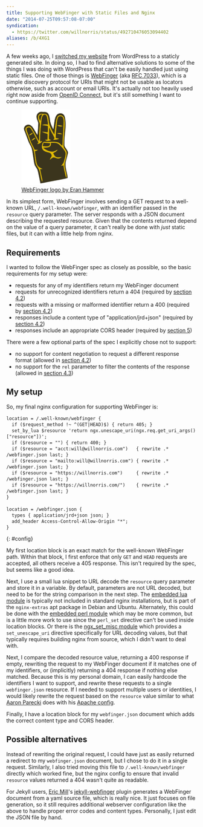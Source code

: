 ```yaml
---
title: Supporting WebFinger with Static Files and Nginx
date: "2014-07-25T09:57:08-07:00"
syndication:
  - https://twitter.com/willnorris/status/492710476053094402
aliases: /b/4XG1
---
```


A few weeks ago, I [switched my website][] from WordPress to a staticly generated site. In doing so, I had to find
alternative solutions to some of the things I was doing with WordPress that can't be easily handled just using static
files. One of those things is [WebFinger][] (aka [RFC 7033][]), which is a simple discovery protocol for URIs that
might not be usable as locators otherwise, such as account or email URIs. It's actually not too heavily used right now
aside from [OpenID Connect][], but it's still something I want to continue supporting.

<figure class="alignright">
  <img src="webfinger.svg" height="200">
  <figcaption><a href="https://github.com/webfinger/assets/tree/gh-pages/logo">WebFinger logo by Eran Hammer</a></figcaption>
</figure>

In its simplest form, WebFinger involves sending a GET request to a well-known URL, `/.well-known/webfinger`, with an
identifier passed in the `resource` query parameter. The server responds with a JSON document describing the requested
resource. Given that the contents returned depend on the value of a query parameter, it can't really be done with _just_
static files, but it can with a little help from nginx.

## Requirements

I wanted to follow the WebFinger spec as closely as possible, so the basic requirements for my setup were:

- requests for any of my identifiers return my WebFinger document
- requests for unrecognized identifiers return a 404 (required by [section 4.2][])
- requests with a missing or malformed identifier return a 400 (required by [section 4.2][])
- responses include a content type of "application/jrd+json" (required by [section 4.2][])
- responses include an appropriate CORS header (required by [section 5][])

There were a few optional parts of the spec I explicitly chose not to support:

- no support for content negotiation to request a different response format (allowed in [section 4.2][])
- no support for the `rel` parameter to filter the contents of the response (allowed in [section 4.3][])

## My setup

So, my final nginx configuration for supporting WebFinger is:

```nginx
location = /.well-known/webfinger {
  if ($request_method !~ ^(GET|HEAD)$) { return 405; }
  set_by_lua $resource 'return ngx.unescape_uri(ngx.req.get_uri_args()["resource"])';
  if ($resource = "") { return 400; }
  if ($resource = "acct:will@willnorris.com")   { rewrite .* /webfinger.json last; }
  if ($resource = "mailto:will@willnorris.com") { rewrite .* /webfinger.json last; }
  if ($resource = "https://willnorris.com")     { rewrite .* /webfinger.json last; }
  if ($resource = "https://willnorris.com/")    { rewrite .* /webfinger.json last; }
}

location = /webfinger.json {
  types { application/jrd+json json; }
  add_header Access-Control-Allow-Origin "*";
}
```

{: #config}

My first location block is an exact match for the well-known WebFinger path. Within that block, I first enforce that
only `GET` and `HEAD` requests are accepted, all others receive a 405 response. This isn't required by the spec, but
seems like a good idea.

Next, I use a small lua snippet to URL decode the `resource` query parameter and store it in a variable. By default,
parameters are not URL decoded, but need to be for the string comparison in the next step. The [embedded lua module][]
is typically not included in standard nginx installations, but is part of the `nginx-extras` apt package in Debian and
Ubuntu. Alternately, this could be done with the [embedded perl module][] which may be more common, but is a little more
work to use since the `perl_set` directive can't be used inside location blocks. Or there is the [ngx_set_misc
module][] which provides a `set_unescape_uri` directive specifically for URL decoding values, but that typically
requires building nginx from source, which I didn't want to deal with.

Next, I compare the decoded resource value, returning a 400 response if empty, rewriting the request to my WebFinger
document if it matches one of my identifiers, or (implicitly) returning a 404 response if nothing else matched. Because
this is my personal domain, I can easily hardcode the identifiers I want to support, and rewrite these requests to a
single `webfinger.json` resource. If I needed to support multiple users or identities, I would likely rewrite the
request based on the `resource` value similar to what [Aaron Parecki][] does with his [Apache config][].

Finally, I have a location block for my `webfinger.json` document which adds the correct content type and CORS header.

## Possible alternatives

Instead of rewriting the original request, I could have just as easily returned a redirect to my `webfinger.json`
document, but I chose to do it in a single request. Similarly, I also tried moving this file to
`/.well-known/webfinger` directly which worked fine, but the nginx config to ensure that invalid `resource` values
returned a 404 wasn't quite as readable.

For Jekyll users, [Eric Mill][]'s [jekyll-webfinger][] plugin generates a WebFinger document from a yaml source file,
which is really nice. It just focuses on file generation, so it still requires additional webserver configuration like
the above to handle proper error codes and content types. Personally, I just edit the JSON file by hand.

[switched my website]: /2014/07/one-step-forward-two-steps-back
[WebFinger]: http://webfinger.net/
[RFC 7033]: https://tools.ietf.org/html/rfc7033
[OpenID Connect]: http://openid.net/specs/openid-connect-discovery-1_0.html
[section 4.2]: https://tools.ietf.org/html/rfc7033#section-4.2
[section 4.3]: https://tools.ietf.org/html/rfc7033#section-4.3
[section 5]: https://tools.ietf.org/html/rfc7033#section-5
[embedded lua module]: http://wiki.nginx.org/HttpLuaModule
[embedded perl module]: http://nginx.org/en/docs/http/ngx_http_perl_module.html
[ngx_set_misc module]: http://wiki.nginx.org/HttpSetMiscModule
[Aaron Parecki]: https://aaronparecki.com/
[Apache config]: https://gist.github.com/aaronpk/5846789
[Eric Mill]: https://konklone.com/
[jekyll-webfinger]: https://github.com/konklone/jekyll-webfinger

